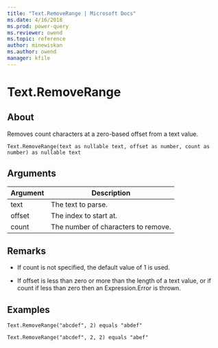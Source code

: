 ```yaml
---
title: "Text.RemoveRange | Microsoft Docs"
ms.date: 4/16/2018
ms.prod: power-query
ms.reviewer: owend
ms.topic: reference
author: minewiskan
ms.author: owend
manager: kfile
---
```

# Text.RemoveRange

  
## About  
Removes count characters at a zero-based offset from a text value.  
  
```  
Text.RemoveRange(text as nullable text, offset as number, count as number) as nullable text  
```  
  
## Arguments  
  
|Argument|Description|  
|------------|---------------|  
|text|The text to parse.|  
|offset|The index to start at.|  
|count|The number of characters to remove.|  
  
## <a name="__toc360788862"></a>Remarks  
  
-   If count is not specified, the default value of 1 is used.  
  
-   If offset is less than zero or more than the length of a text value, or if count if less than zero then an Expression.Error is thrown.  
  
## Examples  
  
```  
Text.RemoveRange("abcdef", 2) equals "abdef"  
```  
  
```  
Text.RemoveRange("abcdef", 2, 2) equals "abef"  
```  
